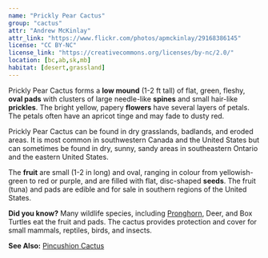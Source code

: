 ```yaml
---
name: "Prickly Pear Cactus"
group: "cactus"
attr: "Andrew McKinlay"
attr_link: "https://www.flickr.com/photos/apmckinlay/29168386145"
license: "CC BY-NC"
license_link: "https://creativecommons.org/licenses/by-nc/2.0/"
location: [bc,ab,sk,mb]
habitat: [desert,grassland]
---
```

Prickly Pear Cactus forms a **low mound** (1-2 ft tall) of flat, green, fleshy, **oval pads** with clusters of large needle-like **spines** and small hair-like **prickles**. The bright yellow, papery **flowers** have several layers of petals. The petals often have an apricot tinge and may fade to dusty red.

Prickly Pear Cactus can be found in dry grasslands, badlands, and eroded areas. It is most common in southwestern Canada and the United States but can sometimes be found in dry, sunny, sandy areas in southeastern Ontario and the eastern United States.

The **fruit** are small (1-2 in long) and oval, ranging in colour from yellowish-green to red or purple, and are filled with flat, disc-shaped **seeds**. The fruit (tuna) and pads are edible and for sale in southern regions of the United States.

**Did you know?** Many wildlife species, including [Pronghorn](/animals/pronghorn), Deer, and Box Turtles eat the fruit and pads. The cactus provides protection and cover for small mammals, reptiles, birds, and insects.

<!-- generated, do not edit -->
**See Also:**
[Pincushion Cactus](/plants/pincac)
